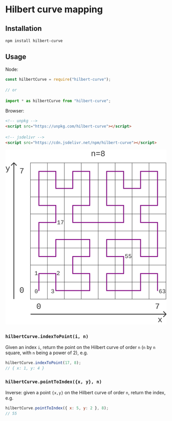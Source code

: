 # Hilbert curve mapping

## Installation

```bash
npm install hilbert-curve
```

## Usage

Node:

```javascript
const hilbertCurve = require("hilbert-curve");

// or

import * as hilbertCurve from "hilbert-curve";
```

Browser:

```html
<!-- unpkg -->
<script src="https://unpkg.com/hilbert-curve"></script>

<!-- jsdelivr -->
<script src="https://cdn.jsdelivr.net/npm/hilbert-curve"></script>
```

![](./hilbert-curve-numbering.png)

### `hilbertCurve.indexToPoint(i, n)`

Given an index `i`, return the point on the Hilbert curve of order `n`
(`n` by `n` square, with `n` being a power of 2), e.g.

```javascript
hilbertCurve.indexToPoint(17, 8);
// { x: 1, y: 4 }
```

### `hilbertCurve.pointToIndex({x, y}, n)`

Inverse: given a point `{x,y}` on the Hilbert curve of order `n`, return the index, e.g.

```javascript
hilbertCurve.pointToIndex({ x: 5, y: 2 }, 8);
// 55
```
